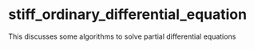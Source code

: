 # stiff_ordinary_differential_equation
This discusses some algorithms to solve partial differential equations
